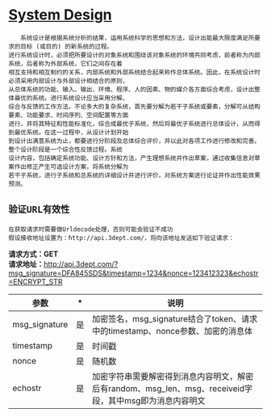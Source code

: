 # [System Design](https://baike.baidu.com/item/系统设计)
    　　系统设计是根据系统分析的结果，运用系统科学的思想和方法，设计出能最大限度满足所要求的目标 (或目的) 的新系统的过程。
    进行系统设计时，必须把所要设计的对象系统和围绕该对象系统的环境共同考虑，前者称为内部系统，后者称为外部系统，它们之间存在着
    相互支持和相互制约的关系，内部系统和外部系统结合起来称作总体系统。因此，在系统设计时必须采用内部设计与外部设计相结合的原则，
    从总体系统的功能、输入、输出、环境、程序、人的因素、物的媒介各方面综合考虑，设计出整体最优的系统。进行系统设计应当采用分解、
    综合与反馈的工作方法。不论多大的复杂系统，首先要分解为若干子系统或要素，分解可从结构要素、功能要求、时间序列、空间配置等方面
    进行，并将其特征和性能标准化，综合成最优子系统，然后将最优子系统进行总体设计，从而得到最优系统。在这一过程中，从设计计划开始
    到设计出满意系统为止，都要进行分阶段及总体综合评价，并以此对各项工作进行修改和完善。整个设计阶段是一个综合性反馈过程。系统
    设计内容，包括确定系统功能、设计方针和方法，产生理想系统并作出草案，通过收集信息对草案作出修正产生可选设计方案，将系统分解为
    若干子系统，进行子系统和总系统的详细设计并进行评价，对系统方案进行论证并作出性能效果预测。


`验证URL有效性`
---
    在获取请求时需要做Urldecode处理，否则可能会验证不成功
    假设接收地址设置为：http://api.3dept.com/，将向该地址发送如下验证请求：
<strong>请求方式：GET</strong><br>
<strong>请求地址：</strong>http://api.3dept.com/?msg_signature=DFA845SDS&timestamp=1234&nonce=123412323&echostr=ENCRYPT_STR<br>
<table><thead><tr><th>参数</th><th>*</th><th>说明</th></tr></thead>
<tbody>
<tr>
<td>msg_signature</td>
<td>是</td>
<td>加密签名，msg_signature结合了token、请求中的timestamp、nonce参数、加密的消息体</td>
</tr>
<tr>
<td>timestamp</td>
<td>是</td>
<td>时间戳</td>
</tr>
<tr>
<td>nonce</td>
<td>是</td>
<td>随机数</td>
</tr>
<tr>
<td>echostr</td>
<td>是</td>
<td>加密字符串需要解密得到消息内容明文，解密后有random、msg_len、msg、receiveid字段，其中msg即为消息内容明文</td>
</tr>
</tbody></table>



